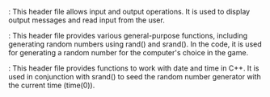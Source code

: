 <iostream>: This header file allows input and output operations. It is used to display output messages and read input from the user.

<cstdlib>: This header file provides various general-purpose functions, including generating random numbers using rand() and srand(). In the code, it is used for generating a random number for the computer's choice in the game.

<ctime>: This header file provides functions to work with date and time in C++. It is used in conjunction with srand() to seed the random number generator with the current time (time(0)).
